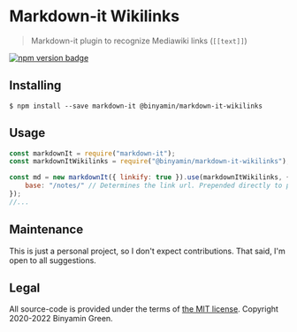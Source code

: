 # Markdown-it Wikilinks

> Markdown-it plugin to recognize Mediawiki links (`[[text]]`)

[![npm version badge](https://badgen.net/npm/v/@binyamin/markdown-it-wikilinks)](https://www.npmjs.com/package/@binyamin/markdown-it-wikilinks)

## Installing

```console
$ npm install --save markdown-it @binyamin/markdown-it-wikilinks
```


## Usage

```js
const markdownIt = require("markdown-it");
const markdownItWikilinks = require("@binyamin/markdown-it-wikilinks");

const md = new markdownIt({ linkify: true }).use(markdownItWikilinks, {
    base: "/notes/" // Determines the link url. Prepended directly to page slug
});
//...
```


## Maintenance

This is just a personal project, so I don't expect contributions. That said, I'm open to all suggestions.


## Legal
All source-code is provided under the terms of [the MIT license](https://github.com/binyamin/markdown-it-wikilinks/tree/main/LICENSE). Copyright 2020-2022 Binyamin Green.
